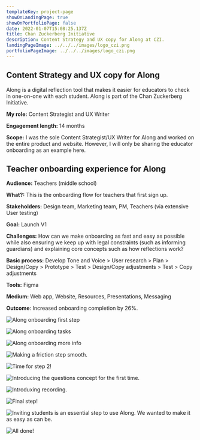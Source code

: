 ```yaml
---
templateKey: project-page
showOnLandingPage: true
showOnPortfolioPage: false
date: 2022-01-07T15:08:25.137Z
title: Chan Zuckerberg Initiative
description: Content Strategy and UX copy for Along at CZI.
landingPageImage: ../../../images/logo_czi.png
portfolioPageImage: ../../../images/logo_czi.png
---
```


## Content Strategy and UX copy for Along

Along is a digital reflection tool that makes it easier for educators to check in one-on-one with each student. Along is part of the Chan Zuckerberg Initiative.

**My role:** Content Strategist and UX Writer

**Engagement length:** 14 months

**Scope:** I was the sole Content Strategist/UX Writer for Along and worked on the entire product and website. However, I will only be sharing the educator onboarding as an example here.

## Teacher onboarding experience for Along

**Audience:** Teachers (middle school)

**What?:** This is the onboarding flow for teachers that first sign up.

**Stakeholders:** Design team, Marketing team, PM, Teachers (via extensive User testing)

**Goal:** Launch V1

**Challenges:** How can we make onboarding as fast and easy as possible while also ensuring we keep up with legal constraints (such as informing guardians) and explaining core concepts such as how reflections work?

**Basic process:** Develop Tone and Voice > User research > Plan > Design/Copy > Prototype > Test > Design/Copy adjustments > Test > Copy adjustments

**Tools:** Figma

**Medium:** Web app, Website, Resources, Presentations, Messaging

**Outcome**: Increased onboarding completion by 26%.

![Along onboarding first step](../../../images/screenshot-2021-07-27-at-08.03.27.png "To make things quick and easy to follow, we wanted to break down all steps first.")

![Along onboarding tasks](../../../images/screenshot-2021-07-27-at-08.03.39.png "Each step sparks action.")

![Along onboarding more info](../../../images/screenshot-2021-07-27-at-08.03.50.png "As more details would be added here later, we couldn't be more specific.")

![Making a friction step smooth.](../../../images/screenshot-2021-07-27-at-08.04.11.png "Making a friction step smooth.")

![Time for step 2!](../../../images/screenshot-2021-07-27-at-08.04.18.png "Quick overview to keep engagement.")

![Introducing the questions concept for the first time.](../../../images/screenshot-2021-07-27-at-08.04.32.png "Making the chosing easy and quick.")

![Introduxing recording.](../../../images/screenshot-2021-07-27-at-08.04.41.png "Making it easy with an example + talking points.")

![Final step!](../../../images/screenshot-2021-07-27-at-08.04.52.png "Keeping the engagement going.")

![Inviting students is an essential step to use Along. We wanted to make it as easy as can be.](../../../images/screenshot-2021-07-27-at-08.05.04.png "Introducing link sharing.")

![All done!](../../../images/screenshot-2021-07-27-at-08.05.13.png "Let's get excited. Keeping the copy cool as there are funky animations.")

